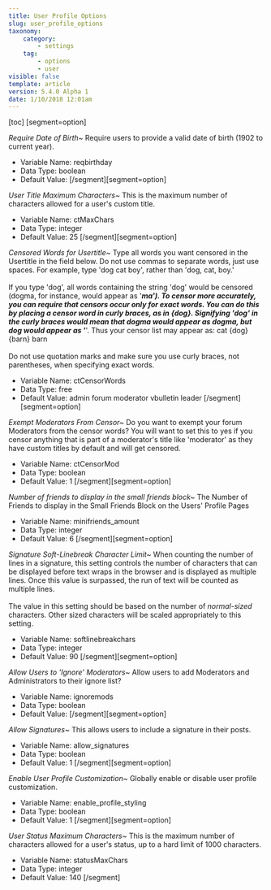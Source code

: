 ```yaml
---
title: User Profile Options
slug: user_profile_options
taxonomy:
    category:
        - settings
    tag:
        - options
        - user
visible: false
template: article
version: 5.4.0 Alpha 1
date: 1/10/2018 12:01am
---
```


[toc]
[segment=option]

*Require Date of Birth~*
Require users to provide a valid date of birth (1902 to current year).



- Variable Name: reqbirthday
- Data Type: boolean
- Default Value: 
[/segment][segment=option]

*User Title Maximum Characters~*
This is the maximum number of characters allowed for a user's custom title.



- Variable Name: ctMaxChars
- Data Type: integer
- Default Value: 25
[/segment][segment=option]

*Censored Words for Usertitle~*
Type all words you want censored in the Usertitle in the field below. Do not use commas to separate words, just use spaces. For example, type 'dog cat boy', rather than 'dog, cat, boy.'<br />
<br />
If you type 'dog', all words containing the string 'dog' would be censored (dogma, for instance, would appear as '***ma'). To censor more accurately, you can require that censors occur only for exact words. You can do this by placing a censor word in curly braces, as in {dog}. Signifying 'dog' in the curly braces would mean that dogma would appear as dogma, but dog would appear as '***'. Thus your censor list may appear as: cat {dog} {barn} barn<br />
<br />
Do not use quotation marks and make sure you use curly braces, not parentheses, when specifying exact words.



- Variable Name: ctCensorWords
- Data Type: free
- Default Value: admin forum moderator vbulletin leader
[/segment][segment=option]

*Exempt Moderators From Censor~*
Do you want to exempt your forum Moderators from the censor words? You will want to set this to yes if you censor anything that is part of a moderator's title like 'moderator' as they have custom titles by default and will get censored.



- Variable Name: ctCensorMod
- Data Type: boolean
- Default Value: 1
[/segment][segment=option]

*Number of friends to display in the small friends block~*
The Number of Friends to display in the Small Friends Block on the Users' Profile Pages



- Variable Name: minifriends_amount
- Data Type: integer
- Default Value: 6
[/segment][segment=option]

*Signature Soft-Linebreak Character Limit~*
When counting the number of lines in a signature, this setting controls the number of characters that can be displayed before text wraps in the browser and is displayed as multiple lines. Once this value is surpassed, the run of text will be counted as multiple lines.<br />
<br />
The value in this setting should be based on the number of <em>normal-sized</em> characters. Other sized characters will be scaled appropriately to this setting.



- Variable Name: softlinebreakchars
- Data Type: integer
- Default Value: 90
[/segment][segment=option]

*Allow Users to  'Ignore' Moderators~*
Allow users to add Moderators and Administrators to their ignore list?



- Variable Name: ignoremods
- Data Type: boolean
- Default Value: 
[/segment][segment=option]

*Allow Signatures~*
This allows users to include a signature in their posts.



- Variable Name: allow_signatures
- Data Type: boolean
- Default Value: 1
[/segment][segment=option]

*Enable User Profile Customization~*
Globally enable or disable user profile customization.



- Variable Name: enable_profile_styling
- Data Type: boolean
- Default Value: 1
[/segment][segment=option]

*User Status Maximum Characters~*
This is the maximum number of characters allowed for a user's status, up to a hard limit of 1000 characters.



- Variable Name: statusMaxChars
- Data Type: integer
- Default Value: 140
[/segment]